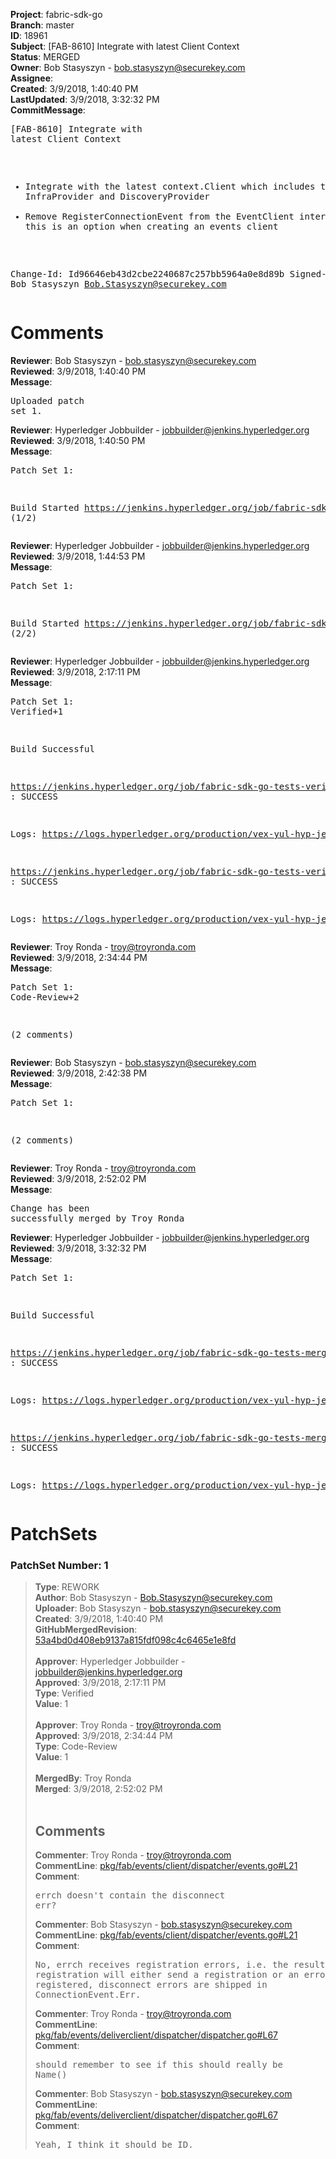 <strong>Project</strong>: fabric-sdk-go<br><strong>Branch</strong>: master<br><strong>ID</strong>: 18961<br><strong>Subject</strong>: [FAB-8610] Integrate with latest Client Context<br><strong>Status</strong>: MERGED<br><strong>Owner</strong>: Bob Stasyszyn - bob.stasyszyn@securekey.com<br><strong>Assignee</strong>:<br><strong>Created</strong>: 3/9/2018, 1:40:40 PM<br><strong>LastUpdated</strong>: 3/9/2018, 3:32:32 PM<br><strong>CommitMessage</strong>:<br><pre>[FAB-8610] Integrate with latest Client Context

- Integrate with the latest context.Client which
  includes the InfraProvider and DiscoveryProvider
- Remove RegisterConnectionEvent from the
  EventClient interface since this is an option
  when creating an events client

Change-Id: Id96646eb43d2cbe2240687c257bb5964a0e8d89b
Signed-off-by: Bob Stasyszyn <Bob.Stasyszyn@securekey.com>
</pre><h1>Comments</h1><strong>Reviewer</strong>: Bob Stasyszyn - bob.stasyszyn@securekey.com<br><strong>Reviewed</strong>: 3/9/2018, 1:40:40 PM<br><strong>Message</strong>: <pre>Uploaded patch set 1.</pre><strong>Reviewer</strong>: Hyperledger Jobbuilder - jobbuilder@jenkins.hyperledger.org<br><strong>Reviewed</strong>: 3/9/2018, 1:40:50 PM<br><strong>Message</strong>: <pre>Patch Set 1:

Build Started https://jenkins.hyperledger.org/job/fabric-sdk-go-tests-verify-s390x/1737/ (1/2)</pre><strong>Reviewer</strong>: Hyperledger Jobbuilder - jobbuilder@jenkins.hyperledger.org<br><strong>Reviewed</strong>: 3/9/2018, 1:44:53 PM<br><strong>Message</strong>: <pre>Patch Set 1:

Build Started https://jenkins.hyperledger.org/job/fabric-sdk-go-tests-verify-x86_64/1854/ (2/2)</pre><strong>Reviewer</strong>: Hyperledger Jobbuilder - jobbuilder@jenkins.hyperledger.org<br><strong>Reviewed</strong>: 3/9/2018, 2:17:11 PM<br><strong>Message</strong>: <pre>Patch Set 1: Verified+1

Build Successful 

https://jenkins.hyperledger.org/job/fabric-sdk-go-tests-verify-x86_64/1854/ : SUCCESS

Logs: https://logs.hyperledger.org/production/vex-yul-hyp-jenkins-3/fabric-sdk-go-tests-verify-x86_64/1854

https://jenkins.hyperledger.org/job/fabric-sdk-go-tests-verify-s390x/1737/ : SUCCESS

Logs: https://logs.hyperledger.org/production/vex-yul-hyp-jenkins-3/fabric-sdk-go-tests-verify-s390x/1737</pre><strong>Reviewer</strong>: Troy Ronda - troy@troyronda.com<br><strong>Reviewed</strong>: 3/9/2018, 2:34:44 PM<br><strong>Message</strong>: <pre>Patch Set 1: Code-Review+2

(2 comments)</pre><strong>Reviewer</strong>: Bob Stasyszyn - bob.stasyszyn@securekey.com<br><strong>Reviewed</strong>: 3/9/2018, 2:42:38 PM<br><strong>Message</strong>: <pre>Patch Set 1:

(2 comments)</pre><strong>Reviewer</strong>: Troy Ronda - troy@troyronda.com<br><strong>Reviewed</strong>: 3/9/2018, 2:52:02 PM<br><strong>Message</strong>: <pre>Change has been successfully merged by Troy Ronda</pre><strong>Reviewer</strong>: Hyperledger Jobbuilder - jobbuilder@jenkins.hyperledger.org<br><strong>Reviewed</strong>: 3/9/2018, 3:32:32 PM<br><strong>Message</strong>: <pre>Patch Set 1:

Build Successful 

https://jenkins.hyperledger.org/job/fabric-sdk-go-tests-merge-x86_64/442/ : SUCCESS

Logs: https://logs.hyperledger.org/production/vex-yul-hyp-jenkins-3/fabric-sdk-go-tests-merge-x86_64/442

https://jenkins.hyperledger.org/job/fabric-sdk-go-tests-merge-s390x/391/ : SUCCESS

Logs: https://logs.hyperledger.org/production/vex-yul-hyp-jenkins-3/fabric-sdk-go-tests-merge-s390x/391</pre><h1>PatchSets</h1><h3>PatchSet Number: 1</h3><blockquote><strong>Type</strong>: REWORK<br><strong>Author</strong>: Bob Stasyszyn - Bob.Stasyszyn@securekey.com<br><strong>Uploader</strong>: Bob Stasyszyn - bob.stasyszyn@securekey.com<br><strong>Created</strong>: 3/9/2018, 1:40:40 PM<br><strong>GitHubMergedRevision</strong>: [53a4bd0d408eb9137a815fdf098c4c6465e1e8fd](https://github.com/hyperledger-gerrit-archive/fabric-sdk-go/commit/53a4bd0d408eb9137a815fdf098c4c6465e1e8fd)<br><br><strong>Approver</strong>: Hyperledger Jobbuilder - jobbuilder@jenkins.hyperledger.org<br><strong>Approved</strong>: 3/9/2018, 2:17:11 PM<br><strong>Type</strong>: Verified<br><strong>Value</strong>: 1<br><br><strong>Approver</strong>: Troy Ronda - troy@troyronda.com<br><strong>Approved</strong>: 3/9/2018, 2:34:44 PM<br><strong>Type</strong>: Code-Review<br><strong>Value</strong>: 1<br><br><strong>MergedBy</strong>: Troy Ronda<br><strong>Merged</strong>: 3/9/2018, 2:52:02 PM<br><br><h2>Comments</h2><strong>Commenter</strong>: Troy Ronda - troy@troyronda.com<br><strong>CommentLine</strong>: [pkg/fab/events/client/dispatcher/events.go#L21](https://github.com/hyperledger-gerrit-archive/fabric-sdk-go/blob/53a4bd0d408eb9137a815fdf098c4c6465e1e8fd/pkg/fab/events/client/dispatcher/events.go#L21)<br><strong>Comment</strong>: <pre>errch doesn't contain the disconnect err?</pre><strong>Commenter</strong>: Bob Stasyszyn - bob.stasyszyn@securekey.com<br><strong>CommentLine</strong>: [pkg/fab/events/client/dispatcher/events.go#L21](https://github.com/hyperledger-gerrit-archive/fabric-sdk-go/blob/53a4bd0d408eb9137a815fdf098c4c6465e1e8fd/pkg/fab/events/client/dispatcher/events.go#L21)<br><strong>Comment</strong>: <pre>No, errch receives registration errors, i.e. the result of the registration will either send a registration or an error. Once registered, disconnect errors are shipped in ConnectionEvent.Err.</pre><strong>Commenter</strong>: Troy Ronda - troy@troyronda.com<br><strong>CommentLine</strong>: [pkg/fab/events/deliverclient/dispatcher/dispatcher.go#L67](https://github.com/hyperledger-gerrit-archive/fabric-sdk-go/blob/53a4bd0d408eb9137a815fdf098c4c6465e1e8fd/pkg/fab/events/deliverclient/dispatcher/dispatcher.go#L67)<br><strong>Comment</strong>: <pre>should remember to see if this should really be Name()</pre><strong>Commenter</strong>: Bob Stasyszyn - bob.stasyszyn@securekey.com<br><strong>CommentLine</strong>: [pkg/fab/events/deliverclient/dispatcher/dispatcher.go#L67](https://github.com/hyperledger-gerrit-archive/fabric-sdk-go/blob/53a4bd0d408eb9137a815fdf098c4c6465e1e8fd/pkg/fab/events/deliverclient/dispatcher/dispatcher.go#L67)<br><strong>Comment</strong>: <pre>Yeah, I think it should be ID.</pre></blockquote>